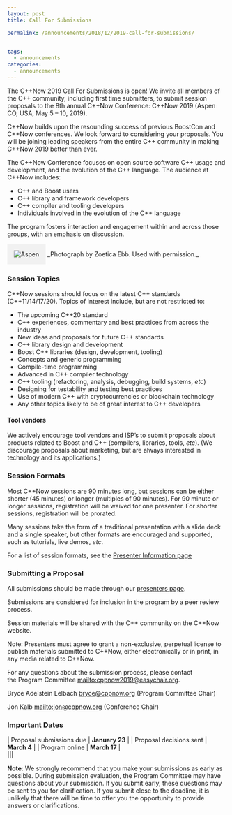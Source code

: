 ```yaml
---
layout: post
title: Call For Submissions

permalink: /announcements/2018/12/2019-call-for-submissions/


tags:
  - announcements
categories:
  - announcements
---
```


The C++Now 2019 Call For Submissions is open! We invite all members of the C++ community, including first time submitters, to submit session proposals to the 8th annual C++Now Conference: C++Now 2019 (Aspen CO, USA, May 5 – 10, 2019).

C++Now builds upon the resounding success of previous BoostCon and C++Now conferences. We look forward to considering your proposals. You will be joining leading speakers from the entire C++ community in making C++Now 2019 better than ever.

<!--break-->

The C++Now Conference focuses on open source software C++ usage and development, and the evolution of the C++ language. The audience at C++Now includes:

- C++ and Boost users
- C++ library and framework developers
- C++ compiler and tooling developers
- Individuals involved in the evolution of the C++ language

The program fosters interaction and engagement within and across those groups, with an emphasis on discussion.

<img src="/assets/img/posts/2018/Aspen2015ByZoeticaEbb.jpg" alt="Aspen" title="Photograph by Zoetica Ebb. Used with permission." style="padding: 10px; background: #f1f1f1; border: 5px solid #f1f1f1;" />
_Photograph by Zoetica Ebb. Used with permission._

### Session Topics

C++Now sessions should focus on the latest C++ standards (C++11/14/17/20). Topics of interest include, but are not restricted to:

- The upcoming C++20 standard
- C++ experiences, commentary and best practices from across the industry
- New ideas and proposals for future C++ standards
- C++ library design and development
- Boost C++ libraries (design, development, tooling)
- Concepts and generic programming
- Compile-time programming
- Advanced in C++ compiler technology
- C++ tooling (refactoring, analysis, debugging, build systems, _etc_)
- Designing for testability and testing best practices
- Use of modern C++ with cryptocurrencies or blockchain technology
- Any other topics likely to be of great interest to C++ developers 

#### Tool vendors

We actively encourage tool vendors and ISP’s to submit proposals about products related to Boost and C++ (compilers, libraries, tools, _etc_). (We discourage proposals about marketing, but are always interested in technology and its applications.)

### Session Formats

Most C++Now sessions are 90 minutes long, but sessions can be either shorter (45 minutes) or longer (multiples of 90 minutes). For 90 minute or longer sessions, registration will be waived for one presenter. For shorter sessions, registration will be prorated.

Many sessions take the form of a traditional presentation with a slide deck and a single speaker, but other formats are encouraged and supported, such as tutorials, live demos, _etc_.

For a list of session formats, see the [Presenter Information page](/presenters/)

### Submitting a Proposal
All submissions should be made through our [presenters page](/presenters/).

Submissions are considered for inclusion in the program by a peer review process.

Session materials will be shared with the C++ community on the C++Now website.

Note: Presenters must agree to grant a non-exclusive, perpetual license to publish  materials submitted to C++Now, either electronically or in print, in any media related to C++Now.

For any questions about the submission process, please contact the Program Committee <mailto:cppnow2019@easychair.org>.

Bryce Adelstein Lelbach <bryce@cppnow.org> (Program Committee Chair)

Jon Kalb <mailto:jon@cppnow.org> (Conference Chair)

### Important Dates

| Proposal submissions due | <strong>January 23</strong> |
| Proposal decisions sent | <strong>March 4</strong> |
| Program online | <strong>March 17</strong> |  
|||  
  
  
<strong>Note</strong>: We strongly recommend that you make your submissions as early as possible. During submission evaluation, the Program Committee may have questions about your submission. If you submit early, these questions may be sent to you for clarification. If you submit close to the deadline, it is unlikely that there will be time to offer you the opportunity to provide answers or clarifications.

